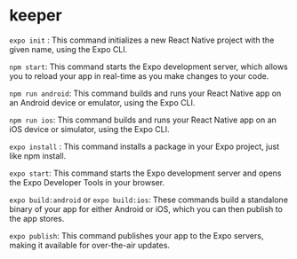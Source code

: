 # keeper
`expo init` <project-name>: This command initializes a new React Native project with the given name, using the Expo CLI.

`npm start`: This command starts the Expo development server, which allows you to reload your app in real-time as you make changes to your code.

`npm run android`: This command builds and runs your React Native app on an Android device or emulator, using the Expo CLI.

`npm run ios`: This command builds and runs your React Native app on an iOS device or simulator, using the Expo CLI.

`expo install` <package-name>: This command installs a package in your Expo project, just like npm install.

`expo start`: This command starts the Expo development server and opens the Expo Developer Tools in your browser.

`expo build:android` or `expo build:ios`: These commands build a standalone binary of your app for either Android or iOS, which you can then publish to the app stores.

`expo publish`: This command publishes your app to the Expo servers, making it available for over-the-air updates.
